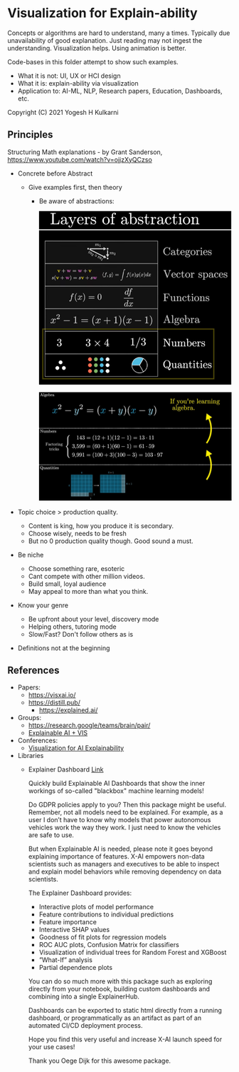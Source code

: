 # Visualization for Explain-ability

<!-- As AI goes more and more AutoML it becomes black box more and more. Deep Learning is inherently non transparent. This hurts debugging and impediments justifying predictions. It has become legally imperative to back-trace the predictions.

Explainable AI (XAI) has approaches to deal with this problem. Although there are mathematical techniques like SHAPly values and LIME for XAI, stress here would be to achieve explain-ability via Visualization and insights that come through pictures and animations. -->

Concepts or algorithms are hard to understand, many a times. Typically due unavailability of good explanation. Just reading may not ingest the understanding. Visualization helps. Using animation is better.

Code-bases in this folder attempt to show such examples.


- What it is not: UI, UX or HCI design
- What it is: explain-ability via visualization
- Application to: AI-ML, NLP, Research papers, Education, Dashboards, etc.

Copyright (C) 2021 Yogesh H Kulkarni

## Principles

Structuring Math explanations - by Grant Sanderson, https://www.youtube.com/watch?v=ojjzXyQCzso
- Concrete before Abstract
  - Give examples first, then theory
	- Be aware of abstractions:
	
		![Layers](./Manim/images/layers.png)
		
		![Layers Example](./Manim/images/layersexample.png)

- Topic choice > production quality.
	- Content is king, how you produce it is secondary.
	- Choose wisely, needs to be fresh
	- But no 0 production quality though. Good sound a must.
- Be niche
	- Choose something rare, esoteric
	- Cant compete with other million videos.
	- Build small, loyal audience
	- May appeal to more than what you think.
- Know your genre
	- Be upfront about your level, discovery mode
	- Helping others, tutoring mode
	- Slow/Fast? Don't follow others as is
- Definitions not at the beginning

	
## References
- Papers:
  - https://visxai.io/
  - https://distill.pub/
	- https://explained.ai/
- Groups:
  - https://research.google/teams/brain/pair/
  - [Explainable AI + VIS](http://vis.cse.ust.hk/groups/xai-vis/)
- Conferences:
	- [Visualization for AI Explainability](https://visxai.io/)
- Libraries
	- Explainer Dashboard [Link](https://www.linkedin.com/posts/greg-coquillo_datascience-machinelearning-artificialintelligence-activity-6878763723788566528-dqsE)

		Quickly build Explainable AI Dashboards that show the inner workings of so-called "blackbox" machine learning models!

		Do GDPR policies apply to you? Then this package might be useful. Remember, not all models need to be explained. For example, as a user I don’t have to know why models that power autonomous vehicles work the way they work. I just need to know the vehicles are safe to use.

		But when Explainable AI is needed, please note it goes beyond explaining importance of features. X-AI empowers non-data scientists such as managers and executives to be able to inspect and explain model behaviors while removing dependency on data scientists.

		The Explainer Dashboard provides:
		- Interactive plots of model performance
		- Feature contributions to individual predictions
		- Feature importance
		- Interactive SHAP values
		- Goodness of fit plots for regression models
		- ROC AUC plots, Confusion Matrix for classifiers
		- Visualization of individual trees for Random Forest and XGBoost
		- ”What-If” analysis
		- Partial dependence plots

		You can do so much more with this package such as exploring directly from your notebook, building custom dashboards and combining into a single ExplainerHub.

		Dashboards can be exported to static html directly from a running dashboard, or programmatically as an artifact as part of an automated CI/CD deployment process.

		Hope you find this very useful and increase X-AI launch speed for your use cases!

		Thank you Oege Dijk for this awesome package.

